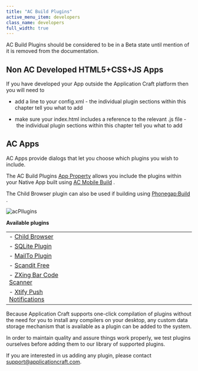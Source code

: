 ```yaml
---
title: "AC Build Plugins"
active_menu_item: developers
class_name: developers
full_width: true
---
```



AC Build Plugins should be considered to be in a Beta state until mention of it is removed from the documentation.

## Non AC Developed HTML5+CSS+JS Apps

If you have developed your App outside the Application Craft platform then you will need to

 - add a line to your config.xml - the individual plugin sections within this chapter tell you what to add

 - make sure your index.html includes a reference to the relevant .js file -  the individual plugin sections within this chapter tell you what to add

## AC Apps

AC Apps provide dialogs that let you choose which plugins you wish to include.

The AC Build Plugins [App Property](/developers/documentation/product-guide/widget-properties-events/app-properties) allows you include the plugins within your Native App built using [AC Mobile Build](/developers/documentation/ac-mobile-build-phonegap/cordova/ac-mobile-build/) .

The Child Browser plugin can also be used if building using [Phonegap:Build](/developers/documentation/ac-mobile-build-phonegap/cordova/phonegapbuild/) .

![acPllugins](/img/docs/acpllugins.zoom83.png)

**Available plugins**

<table>
<tr>
<td width="211">
   - <a href="/developers/documentation/ac-mobile-build-phonegap/cordova/ac-mobile-build/ac-build-plugins/child-browser/">Child Browser</a>

</td>
<td width="27">
</td>
<td width="704">
</td>
</tr>
<tr>
<td width="211">
   - <a href="/developers/documentation/ac-mobile-build-phonegap/cordova/ac-mobile-build/ac-build-plugins/sqlite-plugin/">SQLite Plugin</a>

</td>
<td width="27">
</td>
<td width="704">
</td>
</tr>
<tr>
<td width="211">
   - <a href="/developers/documentation/ac-mobile-build-phonegap/cordova/ac-mobile-build/ac-build-plugins/mailto-plugin">MailTo Plugin</a>

</td>
<td width="27">
</td>
<td width="704">
</td>
</tr>
<tr>
<td width="211">
   - <a href="/developers/documentation/ac-mobile-build-phonegap/cordova/ac-mobile-build/ac-build-plugins/scandit-free">Scandit Free</a>

</td>
<td width="27">
</td>
<td width="704">
</td>
</tr>
<tr>
<td width="211">
   - <a href="/developers/documentation/ac-mobile-build-phonegap/cordova/ac-mobile-build/ac-build-plugins/zxing-bar-code-scanner">ZXing Bar Code Scanner</a>

</td>
<td width="27">
</td>
<td width="704">
</td>
</tr>
<tr>
<td width="211">
   - <a href="/developers/documentation/ac-mobile-build-phonegap/cordova/ac-mobile-build/ac-build-plugins/xtify-push-notifications/">Xtify Push Notifications</a>

</td>
<td width="27">
</td>
<td width="704">
</td>
</tr>
</table>

Because Application Craft supports one-click compilation of plugins without the need for you to install any compilers on your desktop, any custom data storage mechanism that is available as a plugin can be added to the system.

In order to maintain quality and assure things work properly, we test plugins ourselves before adding them to our library of supported plugins.

If you are interested in us adding any plugin, please contact support@applicationcraft.com.

